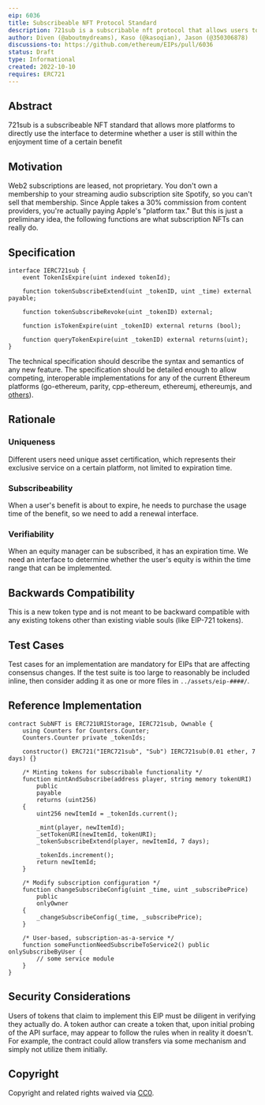 ```yaml
---
eip: 6036
title: Subscribeable NFT Protocol Standard
description: 721sub is a subscribable nft protocol that allows users to enjoy their benefits for a certain period of time.
author: Diven (@aboutmydreams), Kaso (@kasoqian), Jason (@350306878)
discussions-to: https://github.com/ethereum/EIPs/pull/6036
status: Draft
type: Informational
created: 2022-10-10
requires: ERC721
---
```



## Abstract
721sub is a subscribeable NFT standard that allows more platforms to directly use the interface to determine whether a user is still within the enjoyment time of a certain benefit

## Motivation
Web2 subscriptions are leased, not proprietary. You don't own a membership to your streaming audio subscription site Spotify, so you can't sell that membership. Since Apple takes a 30% commission from content providers, you're actually paying Apple's "platform tax." But this is just a preliminary idea, the following functions are what subscription NFTs can really do.


## Specification
```
interface IERC721sub {
    event TokenIsExpire(uint indexed tokenId);

    function tokenSubscribeExtend(uint _tokenID, uint _time) external payable;

    function tokenSubscribeRevoke(uint _tokenID) external;

    function isTokenExpire(uint _tokenID) external returns (bool);

    function queryTokenExpire(uint _tokenID) external returns(uint);
} 
```

The technical specification should describe the syntax and semantics of any new feature. The specification should be detailed enough to allow competing, interoperable implementations for any of the current Ethereum platforms (go-ethereum, parity, cpp-ethereum, ethereumj, ethereumjs, and [others](https://github.com/ethereum/wiki/wiki/Clients)).

## Rationale
### Uniqueness

  Different users need unique asset certification, which represents their exclusive service on a certain platform, not limited to expiration time.
  
  
### Subscribeability
  When a user's benefit is about to expire, he needs to purchase the usage time of the benefit, so we need to add a renewal interface.
  

### Verifiability
  
  When an equity manager can be subscribed, it has an expiration time. We need an interface to determine whether the user's equity is within the time range that can be implemented.

## Backwards Compatibility
This is a new token type and is not meant to be backward compatible with any existing tokens other than existing viable souls (like EIP-721 tokens).

## Test Cases
Test cases for an implementation are mandatory for EIPs that are affecting consensus changes.  If the test suite is too large to reasonably be included inline, then consider adding it as one or more files in `../assets/eip-####/`.

## Reference Implementation
```
contract SubNFT is ERC721URIStorage, IERC721sub, Ownable {
    using Counters for Counters.Counter;
    Counters.Counter private _tokenIds;

    constructor() ERC721("IERC721sub", "Sub") IERC721sub(0.01 ether, 7 days) {}

    /* Minting tokens for subscribable functionality */
    function mintAndSubscribe(address player, string memory tokenURI)
        public
        payable
        returns (uint256)
    {
        uint256 newItemId = _tokenIds.current();

        _mint(player, newItemId);
        _setTokenURI(newItemId, tokenURI);
        _tokenSubscribeExtend(player, newItemId, 7 days);

        _tokenIds.increment();
        return newItemId;
    }

    /* Modify subscription configuration */
    function changeSubscribeConfig(uint _time, uint _subscribePrice)
        public
        onlyOwner
    {
        _changeSubscribeConfig(_time, _subscribePrice);
    }

    /* User-based, subscription-as-a-service */
    function someFunctionNeedSubscribeToService2() public onlySubscribeByUser {
        // some service module
    }
}
```

## Security Considerations
Users of tokens that claim to implement this EIP must be diligent in verifying they actually do. A token author can create a token that, upon initial probing of the API surface, may appear to follow the rules when in reality it doesn't. For example, the contract could allow transfers via some mechanism and simply not utilize them initially.

## Copyright
Copyright and related rights waived via [CC0](/LICENSE.md).
